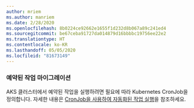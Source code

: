 ```yaml
---
author: mriem
ms.author: manriem
ms.date: 2/28/2020
ms.openlocfilehash: 8b0224ce92662e1655f1d232d8b067a89c241ed4
ms.sourcegitcommit: be67ceba91727da014879d16bbbbc19756ee22e2
ms.translationtype: HT
ms.contentlocale: ko-KR
ms.lasthandoff: 05/05/2020
ms.locfileid: "81673149"
---
```

### <a name="migrate-scheduled-jobs"></a>예약된 작업 마이그레이션

AKS 클러스터에서 예약된 작업을 실행하려면 필요에 따라 Kubernetes CronJob을 정의합니다. 자세한 내용은 [CronJob을 사용하여 자동화된 작업 실행](https://kubernetes.io/docs/tasks/job/automated-tasks-with-cron-jobs/)을 참조하세요.
